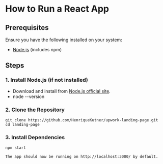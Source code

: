 # How to Run a React App

## Prerequisites
Ensure you have the following installed on your system:
- [Node.js](https://nodejs.org/) (includes npm)

## Steps

### 1. Install Node.js (if not installed)
- Download and install from [Node.js official site](https://nodejs.org/).
- node --version

### 2. Clone the Repository
``` 
git clone https://github.com/HenriqueKutner/upwork-landing-page.git
cd landing-page 
``` 


### 3. Install Dependencies
``` 
npm start
``` 
``` 
The app should now be running on http://localhost:3000/ by default.
``` 